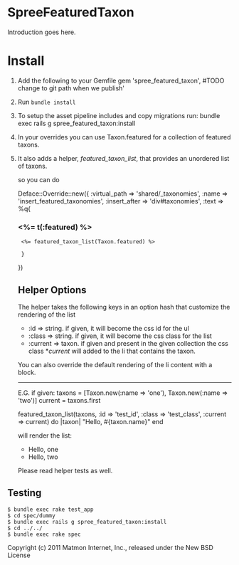 SpreeFeaturedTaxon
==================

Introduction goes here.


Install
=======

1. Add the following to your Gemfile
   gem 'spree_featured_taxon', #TODO change to git path when we publish'

2. Run `bundle install`

3. To setup the asset pipeline includes and copy migrations run:
   bundle exec rails g spree_featured_taxon:install

4. In your overrides you can use Taxon.featured for a collection of featured taxons.

5. It also adds a helper, *featured_taxon_list*, that provides an unordered list of taxons.

   so you can do

    Deface::Override::new({ :virtual_path => 'shared/_taxonomies',
	:name => 'insert_featured_taxonomies',
	:insert_after => 'div#taxonomies',
	:text => %q{

	<div id="featured_taxonomies" class="sidebar-item" data-hook="featured_taxonomies">
	  <h3 class='taxonomy-root'><%= t(:featured) %></h3>

	    <%= featured_taxon_list(Taxon.featured) %>

	</div>

		}

	})

    Helper Options
    -------
    The helper takes the following keys in an option hash that customize the rendering of the list
    - :id => string. if given, it will become the css id for the ul
    - :class => string. if given, it will become the css class for the list
    - :current => taxon. if given and present in the given collection the css class **current* will added to the li that contains the taxon.

    You can also override the default rendering of the li content with a block.

    ---
    E.G. if given:
    taxons  = [Taxon.new(:name => 'one'), Taxon.new(:name => 'two')]
    current = taxons.first

    featured_taxon_list(taxons, :id => 'test_id', :class => 'test_class', :current => current) do |taxon|
      "Hello, #{taxon.name}"
    end

    will render the list:

    <ul id="test_id" class="test_class">
      <li class="current">Hello, one</li>
      <li>Hello, two</li>
    </ul>

    Please read helper tests as well.

Testing
-------

    $ bundle exec rake test_app
    $ cd spec/dummy
    $ bundle exec rails g spree_featured_taxon:install
    $ cd ../../
    $ bundle exec rake spec

Copyright (c) 2011 Matmon Internet, Inc., released under the New BSD License
